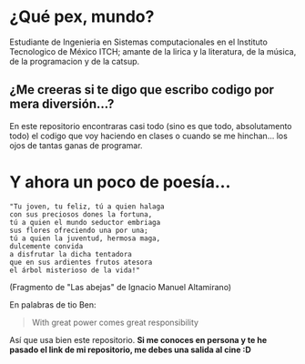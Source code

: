 # ¿Qué pex, mundo?
Estudiante de Ingenieria en Sistemas computacionales en el Instituto Tecnologico de México ITCH; amante de la lirica y la literatura, de la música, de la programacion y de la catsup. 

## ¿Me creeras si te digo que escribo codigo por mera diversión...?

En este repositorio encontraras casi todo (sino es que todo, absolutamento todo) el codigo que voy haciendo en clases o cuando se me hinchan... los ojos de tantas ganas de programar.

# Y ahora un poco de poesía...

```
"Tu joven, tu feliz, tú a quien halaga
con sus preciosos dones la fortuna, 
tú a quien el mundo seductor embriaga
sus flores ofreciendo una por una;
tú a quien la juventud, hermosa maga,
dulcemente convida
a disfrutar la dicha tentadora
que en sus ardientes frutos atesora
el árbol misterioso de la vida!"
```

(Fragmento de "Las abejas" de Ignacio Manuel Altamirano)

En palabras de tio Ben:
>With great power comes great responsibility

Así que usa bien este repositorio. **Si me conoces en persona y te he pasado el link de mi repositorio, me debes una salida al cine :D** 
